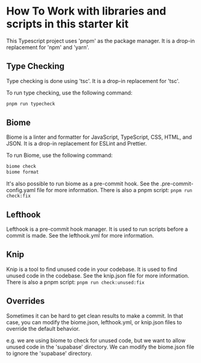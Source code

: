 # How To Work with libraries and scripts in this starter kit

This Typescript project uses 'pnpm' as the package manager. It is a drop-in replacement for 'npm' and 'yarn'.

## Type Checking

Type checking is done using 'tsc'. It is a drop-in replacement for 'tsc'.

To run type checking, use the following command:

```bash
pnpm run typecheck
```

## Biome

Biome is a linter and formatter for JavaScript, TypeScript, CSS, HTML, and JSON. It is a drop-in replacement for ESLint and Prettier.

To run Biome, use the following command:

```bash
biome check
biome format
```

It's also possible to run biome as a pre-commit hook. See the .pre-commit-config.yaml file for more information. There is also a pnpm script: `pnpm run check:fix`

## Lefthook

Lefthook is a pre-commit hook manager. It is used to run scripts before a commit is made. See the lefthook.yml for more information.

## Knip

Knip is a tool to find unused code in your codebase. It is used to find unused code in the codebase. See the knip.json file for more information. There is also a pnpm script: `pnpm run check:unused:fix`

## Overrides

Sometimes it can be hard to get clean results to make a commit. In that case, you can modify the biome.json, lefthook.yml, or knip.json files to override the default behavior.

e.g. we are using biome to check for unused code, but we want to allow unused code in the 'supabase' directory. We can modify the biome.json file to ignore the 'supabase' directory.
